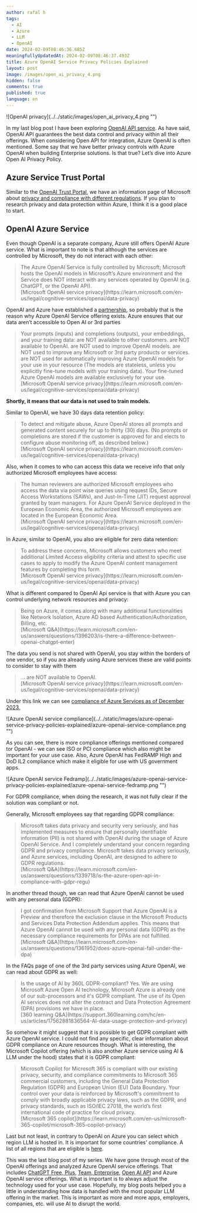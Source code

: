 ```yaml
---
author: rafal h
tags:
  - AI
  - Azure
  - LLM
  - OpenAI
date: 2024-02-09T08:46:36.685Z
meaningfullyUpdatedAt: 2024-02-09T08:46:37.493Z
title: Azure OpenAI Service Privacy Policies Explained
layout: post
image: /images/open_ai_privacy_4.png
hidden: false
comments: true
published: true
language: en
---
```

<div className="image">![OpenAI privacy](../../static/images/open_ai_privacy_4.png "")</div>

In my last blog post I have been exploring [OpenAI API service](/blog/openai-api-privacy-policies-explained/). As have
said, OpenAI API guarantees the best data control and privacy within all their offerings. When considering Open API for
integration, Azure OpenAI is often mentioned. Some say that we have better privacy controls with Azure OpenAI when
building Enterprise solutions. Is that true? Let’s dive into Azure Open AI Privacy Policy.

## Azure Service Trust Portal

Similar to the [OpenAI Trust Portal](https://trust.openai.com/), we have an information page of Microsoft about [privacy and compliance with different regulations](https://servicetrust.microsoft.com/). If you plan to research privacy and data protection within Azure, I think it is a good place to start.

## OpenAI Azure Service

Even though OpenAI is a separate company, Azure still offers OpenAI Azure service. What is important to note is that although the services are controlled by Microsoft, they do not interact with each other:

<blockquote>
    <div>The Azure OpenAI Service is fully controlled by Microsoft; Microsoft hosts the OpenAI models in Microsoft’s Azure environment and the Service does NOT interact with any services operated by OpenAI (e.g. ChatGPT, or the OpenAI API).</div>
    <footer>[Microsoft OpenAI service privacy](https://learn.microsoft.com/en-us/legal/cognitive-services/openai/data-privacy)</footer>
</blockquote>

OpenAI and Azure have established a [partnership](https://openai.com/blog/openai-and-microsoft-extend-partnership), so probably that is the reason why Azure OpenAI Service offering exists. Azure ensures that our data aren’t accessible to Open AI or 3rd parties

<blockquote>
    <div>
Your prompts (inputs) and completions (outputs), your embeddings, and your training data:
are NOT available to other customers.
are NOT available to OpenAI.
are NOT used to improve OpenAI models.
are NOT used to improve any Microsoft or 3rd party products or services.
are NOT used for automatically improving Azure OpenAI models for your use in your resource (The models are stateless, unless you explicitly fine-tune models with your training data).
Your fine-tuned Azure OpenAI models are available exclusively for your use.
</div>
    <footer>[Microsoft OpenAI service privacy](https://learn.microsoft.com/en-us/legal/cognitive-services/openai/data-privacy)</footer>
</blockquote>

**Shortly, it means that our data is not used to train models.**

Similar to OpenAI, we have 30 days data retention policy:

<blockquote>
    <div>To detect and mitigate abuse, Azure OpenAI stores all prompts and generated content securely for up to thirty (30) days. (No prompts or completions are stored if the customer is approved for and elects to configure abuse monitoring off, as described below.)</div>
    <footer>[Microsoft OpenAI service privacy](https://learn.microsoft.com/en-us/legal/cognitive-services/openai/data-privacy)</footer>
</blockquote>

Also, when it comes to who can access this data we receive info that only authorized Microsoft employees have access:

<blockquote>
    <div>The human reviewers are authorized Microsoft employees who access the data via point wise queries using request IDs, Secure Access Workstations (SAWs), and Just-In-Time (JIT) request approval granted by team managers. For Azure OpenAI Service deployed in the European Economic Area, the authorized Microsoft employees are located in the European Economic Area.</div>
    <footer>[Microsoft OpenAI service privacy](https://learn.microsoft.com/en-us/legal/cognitive-services/openai/data-privacy)</footer>
</blockquote>

In Azure, similar to OpenAI, you also are eligible for zero data retention:

<blockquote>
    <div>To address these concerns, Microsoft allows customers who meet additional Limited Access eligibility criteria and attest to specific use cases to apply to modify the Azure OpenAI content management features by completing this form.</div>
    <footer>[Microsoft OpenAI service privacy](https://learn.microsoft.com/en-us/legal/cognitive-services/openai/data-privacy)</footer>
</blockquote>

What is different compared to OpenAI Api service is that with Azure you can control underlying network resources and
privacy:

<blockquote>
    <div>Being on Azure, it comes along with many additional functionalities like Network Isolation, Azure AD based Authentication/Authorization, Billing, etc.</div>
    <footer>[Microsoft Q&A](https://learn.microsoft.com/en-us/answers/questions/1396203/is-there-a-difference-between-openai-chatgpt-enter)</footer>
</blockquote>

The data you send is not shared with OpenAI, you stay within the borders of one vendor, so if you are already using
Azure services these are valid points to consider to stay with them

<blockquote>
    <div>… are NOT available to OpenAI.</div>
    <footer>[Microsoft OpenAI service privacy](https://learn.microsoft.com/en-us/legal/cognitive-services/openai/data-privacy)</footer>
</blockquote>

Under this link we can see [compliance of Azure Services as of December 2023.](https://servicetrust.microsoft.com/DocumentPage/7adf2d9e-d7b5-4e71-bad8-713e6a183cf3)

<div className="image">![Azure OpenAI service compliance](../../static/images/azure-openai-service-privacy-policies-explained/azure-openai-service-compliance.png "")</div>

As you can see, there is more compliance offerings mentioned compared tor OpenAI - we can see ISO or PCI compliance
which also might be important for your use case. Also, Azure OpenAI has FedRAMP High and DoD IL2 compliance which make
it eligible for use with US government apps.

<div className="image">![Azure OpenAI service Fedramp](../../static/images/azure-openai-service-privacy-policies-explained/azure-openai-service-fedramp.png "")</div>

For GDPR compliance, when doing the research, it was not fully clear if the solution was compliant or not.

Generally, Microsoft employees say that regarding GDPR compliance:

<blockquote>
    <div>Microsoft takes data privacy and security very seriously, and has implemented measures to ensure that personally identifiable information (PII) is not shared with OpenAI during the usage of Azure OpenAI Service.  And I completely understand your concern regarding GDPR and privacy compliance. Microsoft takes data privacy seriously, and Azure services, including OpenAI, are designed to adhere to GDPR regulations. </div>
    <footer>[Microsoft Q&A](https://learn.microsoft.com/en-us/answers/questions/1339718/is-the-azure-open-api-in-compliance-with-gdpr-regu)</footer>
</blockquote>

In another thread though, we can read that Azure OpenAI cannot be used with any personal data (GDPR):

<blockquote>
    <div>I got confirmation from Microsoft Support that Azure OpenAI is a Preview and therefore the exclusion clause in the Microsoft Products and Services Data Protection Addendum applies. This means that Azure OpenAI cannot be used with any personal data (GDPR) as the necessary compliance requirements for DPAs are not fulfilled. </div>
    <footer>[Microsoft Q&A](https://learn.microsoft.com/en-us/answers/questions/1361952/does-azure-openai-fall-under-the-dpa)</footer>
</blockquote>

In the FAQs page of one of the 3rd party services using Azure OpenAI, we can read about GDPR as well:

<blockquote>
    <div>
Is the usage of AI by 360L GDPR-compliant?
Yes. We are using Microsoft Azure Open AI technology, Microsoft Azure is already one of our sub-processors and it's GDPR compliant. The use of its Open AI services does not alter the contract and Data Protection Agreement (DPA) provisions we have in place.
 </div>
    <footer>[360 learning Q&A](https://support.360learning.com/hc/en-us/articles/17562881836564-AI-data-usage-protection-and-privacy)</footer>
</blockquote>

So somehow it might suggest that it is possible to get GDPR compliant with Azure OpenAI service. I could not find any
specific, clear information about GDPR compliance on Azure resources though.
What is interesting, the Microsoft Copilot offering (which is also another Azure service using AI & LLM under the hood)
states that it is GDPR compliant:

<blockquote>
    <div>
Microsoft Copilot for Microsoft 365 is compliant with our existing privacy, security, and compliance commitments to Microsoft 365 commercial customers, including the General Data Protection Regulation (GDPR) and European Union (EU) Data Boundary.
Your control over your data is reinforced by Microsoft's commitment to comply with broadly applicable privacy laws, such as the GDPR, and privacy standards, such as ISO/IEC 27018, the world’s first international code of practice for cloud privacy.
 </div>
    <footer>[Microsoft 365 copilot](https://learn.microsoft.com/en-us/microsoft-365-copilot/microsoft-365-copilot-privacy)</footer>
</blockquote>

Last but not least, in contrary to OpenAI on Azure you can select which region LLM is hosted in. It is important for
some countries' compliance. A list of all regions that are eligible
is [here](https://learn.microsoft.com/en-us/azure/ai-services/openai/concepts/models#model-summary-table-and-region-availability).

This was the last blog post of my series. We have gone through most of the OpenAI offerings and analyzed Azure OpenAI
service offerings. That
includes [ChatGPT Free, Plus](/blog/openai-chatgpt-free-plus-privacy-policies-explained/), [Team, Enterprise](/blog/openai-chatgpt-team-enterprise-privacy-policies-explained/), [Open AI API](/blog/openai-api-privacy-policies-explained/)
and Azure OpenAI service offerings. What is important is to always adjust the technology used for your use case.
Hopefully, my blog posts helped you a little in understanding how data is handled with the most popular LLM offering in
the market. This is important as more and more apps, employers, companies, etc. will use AI to disrupt the world.
